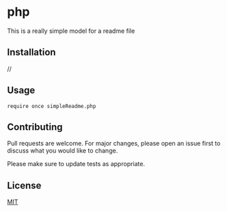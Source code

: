 # php

This is a really simple model for a readme file

## Installation

//



## Usage

```<?php
require once simpleReadme.php

```

## Contributing
Pull requests are welcome. For major changes, please open an issue first to discuss what you would like to change.

Please make sure to update tests as appropriate.

## License
[MIT](https://choosealicense.com/licenses/mit/)
